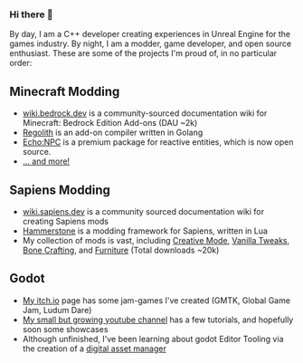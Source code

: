 ### Hi there 👋

By day, I am a C++ developer creating experiences in Unreal Engine for the games industry. By night, I am a modder, game developer, and open source enthusiast. These are some of the projects I'm proud of, in no particular order:

## Minecraft Modding
 - [wiki.bedrock.dev](https://wiki.bedrock.dev/) is a community-sourced documentation wiki for Minecraft: Bedrock Edition Add-ons (DAU ~2k)
 - [Regolith](https://bedrock-oss.github.io/regolith/) is an add-on compiler written in Golang
 - [Echo:NPC](https://sirlich.github.io/echo-npc-documentation/) is a premium package for reactive entities, which is now open source.
 - [... and more!](https://sirlich.github.io/) 

## Sapiens Modding
 - [wiki.sapiens.dev](https://wiki.sapiens.dev/) is a community sourced documentation wiki for creating Sapiens mods
 - [Hammerstone](https://github.com/Sapiens-OSS/hammerstone-framework) is a modding framework for Sapiens, written in Lua
 - My collection of mods is vast, including [Creative Mode](https://github.com/SirLich/sapiens-creative-mode), [Vanilla Tweaks](https://github.com/SirLich/sapiens-vanilla-tweaks), [Bone Crafting](https://github.com/SirLich/sapiens-bone-crafting), and [Furniture](https://github.com/SirLich/sapiens-furniture) (Total downloads ~20k)

## Godot
 - [My itch.io](https://itch.io/c/3467138/jam-games) page has some jam-games I've created (GMTK, Global Game Jam, Ludum Dare)
 - [My small but growing youtube channel](https://www.youtube.com/watch?v=xhoVDeLMcks&t=78s) has a few tutorials, and hopefully soon some showcases
 - Although unfinished, I've been learning about godot Editor Tooling via the creation of a [digital asset manager](https://github.com/SirLich/asset-explorer)
